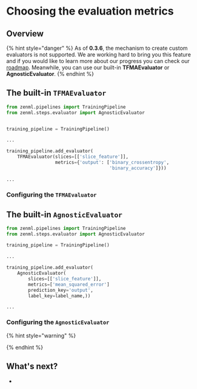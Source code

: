 # Choosing the evaluation metrics

## Overview



{% hint style="danger" %}
As of **0.3.6**, the mechanism to create custom evaluators is not supported. We are working hard to bring you this feature and if you would like to learn more about our progress you can check our [roadmap](../support/roadmap.md).  Meanwhile, you can use our built-in **TFMAEvaluator** or **AgnosticEvaluator**.
{% endhint %}

## The built-in `TFMAEvaluator`

```python
from zenml.pipelines import TrainingPipeline
from zenml.steps.evaluator import AgnosticEvaluator


training_pipeline = TrainingPipeline()
 
...

training_pipeline.add_evaluator(
    TFMAEvaluator(slices=[['slice_feature']],
                  metrics={'output': ['binary_crossentropy', 
                                      'binary_accuracy']}))
   
...                            
```

### Configuring the `TFMAEvaluator`

## The built-in `AgnosticEvaluator`

```python
from zenml.pipelines import TrainingPipeline
from zenml.steps.evaluator import AgnosticEvaluator

training_pipeline = TrainingPipeline()
 
...
 
training_pipeline.add_evaluator(
    AgnosticEvaluator(
        slices=[['slice_feature']],
        metrics=['mean_squared_error']
        prediction_key='output',
        label_key=label_name,))

...
```

### Configuring the `AgnosticEvaluator`

{% hint style="warning" %}

{% endhint %}

## What's next?

* 
